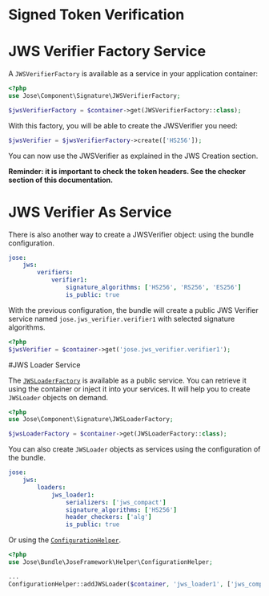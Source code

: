 Signed Token Verification
=========================

# JWS Verifier Factory Service

A `JWSVerifierFactory` is available as a service in your application container:

```php
<?php
use Jose\Component\Signature\JWSVerifierFactory;

$jwsVerifierFactory = $container->get(JWSVerifierFactory::class);
```

With this factory, you will be able to create the JWSVerifier you need:

```php
$jwsVerifier = $jwsVerifierFactory->create(['HS256']);
```

You can now use the JWSVerifier as explained in the JWS Creation section.

**Reminder: it is important to check the token headers. See the checker section of this documentation.**

# JWS Verifier As Service

There is also another way to create a JWSVerifier object: using the bundle configuration.

```yaml
jose:
    jws:
        verifiers:
            verifier1:
                signature_algorithms: ['HS256', 'RS256', 'ES256']
                is_public: true
```

With the previous configuration, the bundle will create a public JWS Verifier service named `jose.jws_verifier.verifier1`
with selected signature algorithms.

```php
<?php
$jwsVerifier = $container->get('jose.jws_verifier.verifier1');
```

#JWS Loader Service

The [`JWSLoaderFactory`](../../component/jws/loading.md) is available as a public service. You can retrieve it using the container or inject it into your services.
It will help you to create `JWSLoader` objects on demand.

```php
<?php
use Jose\Component\Signature\JWSLoaderFactory;

$jwsLoaderFactory = $container->get(JWSLoaderFactory::class);
```

You can also create `JWSLoader` objects as services using the configuration of the bundle.

```yaml
jose:
    jws:
        loaders:
            jws_loader1:
                serializers: ['jws_compact']
                signature_algorithms: ['HS256']
                header_checkers: ['alg']
                is_public: true
```

Or using the [`ConfigurationHelper`](../helper/index.md).

```php
<?php
use Jose\Bundle\JoseFramework\Helper\ConfigurationHelper;

...
ConfigurationHelper::addJWSLoader($container, 'jws_loader1', ['jws_compact'], ['HS256'], ['alg'], true);
```
